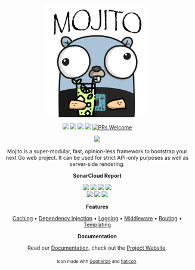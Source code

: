 <p align="center">
    <img src="/.github/assets/gopher.png"
        height="300">
</p>

<p align="center">
    <a href="https://goreportcard.com/report/github.com/go-mojito/mojito" alt="Go Report Card">
        <img src="https://goreportcard.com/badge/github.com/go-mojito/mojito" /></a>
	<a href="https://github.com/go-mojito/mojito" alt="Go Version">
        <img src="https://img.shields.io/github/go-mod/go-version/go-mojito/mojito.svg" /></a>
	<a href="https://godoc.org/github.com/go-mojito/mojito" alt="GoDoc reference">
        <img src="https://img.shields.io/badge/godoc-reference-blue.svg"/></a>
	<a href="https://github.com/go-mojito/mojito/blob/main/LICENSE" alt="Licence">
        <img src="https://img.shields.io/github/license/Ileriayo/markdown-badges?style=flat-square" /></a>
	<a href="https://makeapullrequest.com">
        <img src="https://img.shields.io/badge/PRs-welcome-brightgreen.svg?style=flat-square" alt="PRs Welcome"></a>
</p>

<p align="center">
    <a href="https://go.dev/" alt="Made with Go">
        <img src="https://ForTheBadge.com/images/badges/made-with-go.svg" /></a>
		
</p>

<p align="center">
Mojito is a super-modular, fast, opinion-less framework to bootstrap your next Go web project. It can be used for strict API-only purposes as well as server-side rendering.
</p>

<p align="center"><strong>SonarCloud Report</strong></p>
<p align="center">
    <a href="https://sonarcloud.io/summary/overall?id=go-mojito_mojito" alt="Quality Gate">
        <img src="https://sonarcloud.io/api/project_badges/measure?project=go-mojito_mojito&metric=alert_status" /></a>
    <a href="https://sonarcloud.io/summary/overall?id=go-mojito_mojito" alt="Quality Gate">
        <img src="https://sonarcloud.io/api/project_badges/measure?project=go-mojito_mojito&metric=sqale_rating" /></a>
    <a href="https://sonarcloud.io/summary/overall?id=go-mojito_mojito" alt="Quality Gate">
        <img src="https://sonarcloud.io/api/project_badges/measure?project=go-mojito_mojito&metric=reliability_rating" /></a>
    <a href="https://sonarcloud.io/summary/overall?id=go-mojito_mojito" alt="Quality Gate">
        <img src="https://sonarcloud.io/api/project_badges/measure?project=go-mojito_mojito&metric=security_rating" /></a>
	<br>
    <a href="https://sonarcloud.io/summary/overall?id=go-mojito_mojito" alt="Quality Gate">
        <img src="https://sonarcloud.io/api/project_badges/measure?project=go-mojito_mojito&metric=vulnerabilities" /></a>
    <a href="https://sonarcloud.io/summary/overall?id=go-mojito_mojito" alt="Quality Gate">
        <img src="https://sonarcloud.io/api/project_badges/measure?project=go-mojito_mojito&metric=code_smells" /></a>
    <a href="https://sonarcloud.io/summary/overall?id=go-mojito_mojito" alt="Quality Gate">
        <img src="https://sonarcloud.io/api/project_badges/measure?project=go-mojito_mojito&metric=bugs" /></a>
</p>

<p align="center"><strong>Features</strong></p>
<p align="center">
	<a href="https://go-mojito.infinytum.co/features/caching">Caching</a> &bullet;
	<a href="https://go-mojito.infinytum.co/features/dependency-injection">Dependency Injection</a> &bullet; 
	<a href="https://go-mojito.infinytum.co/features/logging">Logging</a> &bullet; 
	<a href="https://go-mojito.infinytum.co/features/middleware">Middleware</a> &bullet; 
	<a href="https://go-mojito.infinytum.co/features/routing">Routing</a> &bullet; 
	<a href="https://go-mojito.infinytum.co/features/templating">Templating</a>
</p>

<p align="center"><strong>Documentation</strong></p>
<p align="center">
	Read our
	<a href="https://go-mojito.infinytum.co/docs">Documentation</a>, check out the 
	<a href="https://go-mojito.infinytum.co/">Project Website</a>.
</p>
<p align="center"><sub>Icon made with <a href="https://gopherize.me">Gopherize</a> and <a href="https://www.flaticon.com/free-icon/mojito_920710">flaticon</a>.</sub></p>
